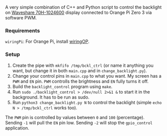A very simple combination of C++ and Python script to control the backlight on [Waveshare 70H-1024600](https://www.waveshare.com/wiki/70H-1024600) display connected to Orange Pi Zero 3 via software PWM.

### Requirements
`wiringPi`: For Orange Pi, install [wiringOP](https://github.com/orangepi-xunlong/wiringOP).

### Setup
1. Create the pipe with `mkfifo /tmp/bckl_ctrl` (or name it anything you want, but change it in both `main.cpp` and in `change_backlight.py`).
2. Change your control pins in `main.cpp` to what you want. My screen has a `PWM` and `EN` pin. `PWM` controlls the brightness and `EN` fully turns it off.
3. Build the `backlight_control` program using `make`.
4. Run `sudo ./backlight_control > /dev/null 2>&1 &` to start it in the background. It has to be run as sudo.
5. Run `python3 change_backlight.py N` to control the backlight (simple `echo N > /tmp/bckl_ctrl` works too). 


The `PWM` pin is controlled by values between `0` and `100` (percentage). Sending `-1` will pull the `EN` pin low. Sending `-2` will stop the `gpio_control` application.
